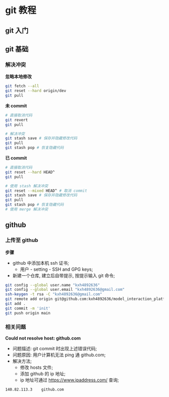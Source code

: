 # git 教程

## git 入门

## git 基础

### 解决冲突

**忽略本地修改**

```bash
git fetch --all
git reset --hard origin/dev
git pull
```

**未 commit**

```bash
# 直接取消代码
git revert
git pull

# 解决冲突
git stash save # 保存并隐藏修改代码
git pull
git stash pop # 恢复隐藏代码
```

**已 commit**

```bash
# 直接取消代码
git reset --hard HEAD^
git pull

# 使用 stash 解决冲突
git reset --mixed HEAD^ # 取消 commit
git stash save # 保存并隐藏修改代码
git pull
git stash pop # 恢复隐藏代码
# 使用 merge 解决冲突
```

## github

### 上传至 github

**步骤**

- github 中添加本机 ssh 证书;
  - 用户 - setting - SSH and GPG keys;
- 新建一个仓库, 建立后自带提示, 按提示输入 git 命令;

```bash
git config --global user.name "kxh4892636"
git config --global user.email "kxh4892636@gmail.com"
ssh-keygen -t rsa -C "kxh4892636@gmail.com"
git remote add origin git@github.com:kxh4892636/model_interaction_platform.git
git add .
git commit -m 'init'
git push origin main
```

### 相关问题

**Could not resolve host: github.com**

- 问题描述: git commit 时出现上述错误代码;
- 问题原因: 用户计算机无法 ping 通 github.com;
- 解决方法;
  - 修改 hosts 文件;
  - 添加 github 的 ip 地址;
  - ip 地址可通过 https://www.ipaddress.com/ 查询;

```txt
140.82.113.3    github.com
```
